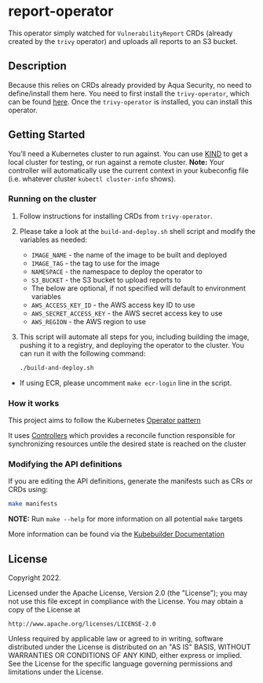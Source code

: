 # report-operator

This operator simply watched for `VulnerabilityReport` CRDs (already created by the `trivy` operator) and uploads all reports to an S3 bucket.

## Description

Because this relies on CRDs already provided by Aqua Security, no need to define/install them here. You need to first install the `trivy-operator`, which can be found [here](https://github.com/aquasecurity/trivy-operator). Once the `trivy-operator` is installed, you can install this operator. 

## Getting Started

You’ll need a Kubernetes cluster to run against. You can use [KIND](https://sigs.k8s.io/kind) to get a local cluster for testing, or run against a remote cluster.
**Note:** Your controller will automatically use the current context in your kubeconfig file (i.e. whatever cluster `kubectl cluster-info` shows).

### Running on the cluster

1. Follow instructions for installing CRDs from `trivy-operator`.
2. Please take a look at the `build-and-deploy.sh` shell script and modify the variables as needed:
    * `IMAGE_NAME` - the name of the image to be built and deployed
    * `IMAGE_TAG` - the tag to use for the image
    * `NAMESPACE` - the namespace to deploy the operator to
    * `S3_BUCKET` - the S3 bucket to upload reports to
    * The below are optional, if not specified will default to environment variables
    * `AWS_ACCESS_KEY_ID` - the AWS access key ID to use
    * `AWS_SECRET_ACCESS_KEY` - the AWS secret access key to use
    * `AWS_REGION` - the AWS region to use
3. This script will automate all steps for you, including building the image, pushing it to a registry, and deploying the operator to the cluster. You can run it with the following command:

    ```bash
    ./build-and-deploy.sh
    ```

  * If using ECR, please uncomment `make ecr-login` line in the script.

### How it works

This project aims to follow the Kubernetes [Operator pattern](https://kubernetes.io/docs/concepts/extend-kubernetes/operator/)

It uses [Controllers](https://kubernetes.io/docs/concepts/architecture/controller/) 
which provides a reconcile function responsible for synchronizing resources untile the desired state is reached on the cluster 


### Modifying the API definitions

If you are editing the API definitions, generate the manifests such as CRs or CRDs using:

```sh
make manifests
```

**NOTE:** Run `make --help` for more information on all potential `make` targets

More information can be found via the [Kubebuilder Documentation](https://book.kubebuilder.io/introduction.html)

## License

Copyright 2022.

Licensed under the Apache License, Version 2.0 (the "License");
you may not use this file except in compliance with the License.
You may obtain a copy of the License at

    http://www.apache.org/licenses/LICENSE-2.0

Unless required by applicable law or agreed to in writing, software
distributed under the License is distributed on an "AS IS" BASIS,
WITHOUT WARRANTIES OR CONDITIONS OF ANY KIND, either express or implied.
See the License for the specific language governing permissions and
limitations under the License.